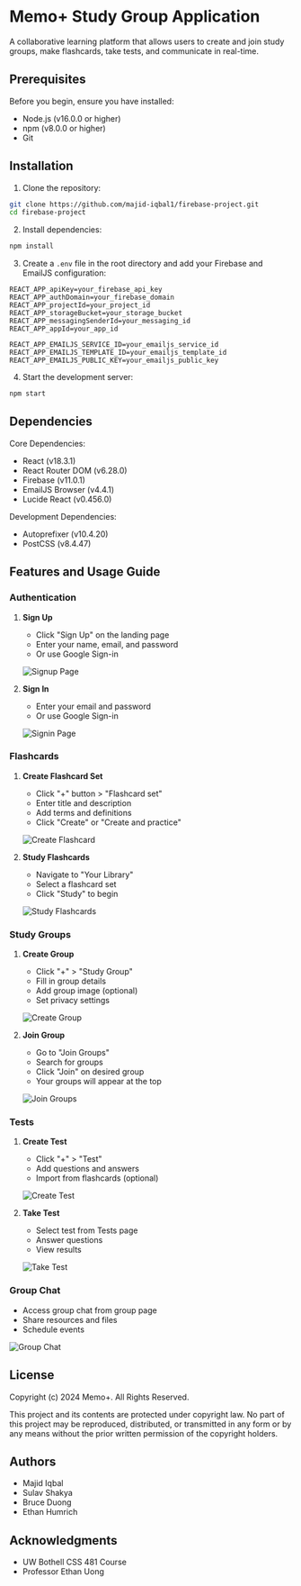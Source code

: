 # Memo+ Study Group Application

A collaborative learning platform that allows users to create and join study groups, make flashcards, take tests, and communicate in real-time.

## Prerequisites

Before you begin, ensure you have installed:
- Node.js (v16.0.0 or higher)
- npm (v8.0.0 or higher)
- Git

## Installation

1. Clone the repository:
```bash
git clone https://github.com/majid-iqbal1/firebase-project.git
cd firebase-project
```

2. Install dependencies:
```bash
npm install
```

3. Create a `.env` file in the root directory and add your Firebase and EmailJS configuration:
```env
REACT_APP_apiKey=your_firebase_api_key
REACT_APP_authDomain=your_firebase_domain
REACT_APP_projectId=your_project_id
REACT_APP_storageBucket=your_storage_bucket
REACT_APP_messagingSenderId=your_messaging_id
REACT_APP_appId=your_app_id

REACT_APP_EMAILJS_SERVICE_ID=your_emailjs_service_id
REACT_APP_EMAILJS_TEMPLATE_ID=your_emailjs_template_id
REACT_APP_EMAILJS_PUBLIC_KEY=your_emailjs_public_key
```

4. Start the development server:
```bash
npm start
```

## Dependencies

Core Dependencies:
- React (v18.3.1)
- React Router DOM (v6.28.0)
- Firebase (v11.0.1)
- EmailJS Browser (v4.4.1)
- Lucide React (v0.456.0)

Development Dependencies:
- Autoprefixer (v10.4.20)
- PostCSS (v8.4.47)

## Features and Usage Guide

### Authentication
1. **Sign Up**
   - Click "Sign Up" on the landing page
   - Enter your name, email, and password
   - Or use Google Sign-in

   ![Signup Page](./screenshots/signup.png)

2. **Sign In**
   - Enter your email and password
   - Or use Google Sign-in

   ![Signin Page](./screenshots/signin.png)

### Flashcards
1. **Create Flashcard Set**
   - Click "+" button > "Flashcard set"
   - Enter title and description
   - Add terms and definitions
   - Click "Create" or "Create and practice"
   
   ![Create Flashcard](./screenshots/create-flashcard.png)

2. **Study Flashcards**
   - Navigate to "Your Library"
   - Select a flashcard set
   - Click "Study" to begin
   
   ![Study Flashcards](./screenshots/study-flashcards.png)

### Study Groups
1. **Create Group**
   - Click "+" > "Study Group"
   - Fill in group details
   - Add group image (optional)
   - Set privacy settings
   
   ![Create Group](./screenshots/create-group.png)

2. **Join Group**
   - Go to "Join Groups"
   - Search for groups
   - Click "Join" on desired group
   - Your groups will appear at the top
   
   ![Join Groups](./screenshots/join-groups.png)

### Tests
1. **Create Test**
   - Click "+" > "Test"
   - Add questions and answers
   - Import from flashcards (optional)
   
   ![Create Test](./screenshots/create-test.png)

2. **Take Test**
   - Select test from Tests page
   - Answer questions
   - View results
   
   ![Take Test](./screenshots/take-test.png)

### Group Chat
- Access group chat from group page
- Share resources and files
- Schedule events

![Group Chat](./screenshots/group-chat.png)


## License

Copyright (c) 2024 Memo+. All Rights Reserved.

This project and its contents are protected under copyright law. No part of this project may be reproduced, distributed, or transmitted in any form or by any means without the prior written permission of the copyright holders.

## Authors
- Majid Iqbal
- Sulav Shakya
- Bruce Duong
- Ethan Humrich

## Acknowledgments
- UW Bothell CSS 481 Course
- Professor Ethan Uong
